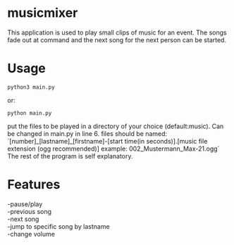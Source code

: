 # musicmixer  
This application is used to play small clips of music for an event. The songs fade out at command and the next song for the next person can be started. 
# Usage
```
python3 main.py
```
or:  
```
python main.py
```
put the files to be played in a directory of your choice (default:music). Can be changed in main.py in line 6.
files should be named: ´\[number]\_\[lastname]\_\[firstname]-\[start time(in seconds)].\[music file extension (ogg recommended)] example: 002_Mustermann_Max-21.ogg´  
The rest of the program is self explanatory.  
# Features  
-pause/play  
-previous song  
-next song  
-jump to specific song by lastname  
-change volume
